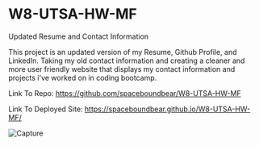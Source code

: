 # W8-UTSA-HW-MF

Updated Resume and Contact Information

This project is an updated version of my Resume, Github Profile, and LinkedIn. Taking my old contact information and creating a cleaner and more user friendly website that displays my contact information and projects i've worked on in coding bootcamp.


Link To Repo: https://github.com/spaceboundbear/W8-UTSA-HW-MF

Link To Deployed Site: https://spaceboundbear.github.io/W8-UTSA-HW-MF/

![Capture](https://user-images.githubusercontent.com/86039208/134407829-062f5e5e-0b6d-45a3-a696-3b95afdc796f.PNG)
